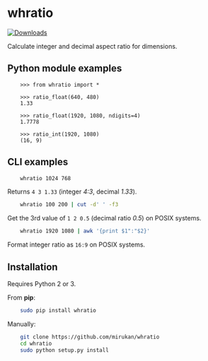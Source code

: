 # whratio

[![Downloads](http://pepy.tech/badge/whratio)](http://pepy.tech/project/whratio)

Calculate integer and decimal aspect ratio for dimensions.

## Python module examples

```python3
    >>> from whratio import *

    >>> ratio_float(640, 480)
    1.33

    >>> ratio_float(1920, 1080, ndigits=4)
    1.7778

    >>> ratio_int(1920, 1080)
    (16, 9)
```

## CLI examples

```sh
    whratio 1024 768
```
Returns `4 3 1.33` (integer *4:3*, decimal *1.33*).

```sh
    whratio 100 200 | cut -d' ' -f3
```
Get the 3rd value of `1 2 0.5` (decimal ratio *0.5*) on POSIX systems.

```sh
    whratio 1920 1080 | awk '{print $1":"$2}'
```
Format integer ratio as `16:9` on POSIX systems.

## Installation

Requires Python 2 or 3.

From **pip**:

```sh
    sudo pip install whratio
```

Manually:

```sh
    git clone https://github.com/mirukan/whratio
    cd whratio
    sudo python setup.py install
```
